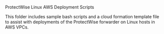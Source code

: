 ProtectWise Linux AWS Deployment Scripts

This folder includes sample bash scripts and a cloud formation template file to assist with deployments of the ProtectWise forwarder on Linux hosts in AWS VPCs.
